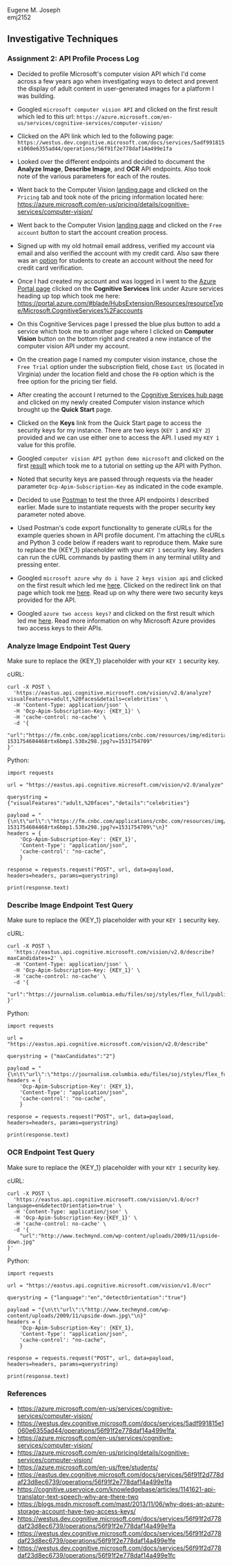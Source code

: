Eugene M. Joseph  
emj2152

## Investigative Techniques
### Assignment 2: API Profile Process Log  

* Decided to profile Microsoft's computer vision API which I'd come across a few years ago when investigating ways to detect and prevent the display of adult content in user-generated images for a platform I was building.

* Googled `microsoft computer vision API` and clicked on the first result which led to this url: `https://azure.microsoft.com/en-us/services/cognitive-services/computer-vision/`

* Clicked on the API link which led to the following page: `https://westus.dev.cognitive.microsoft.com/docs/services/5adf991815e1060e6355ad44/operations/56f91f2e778daf14a499e1fa`

* Looked over the different endpoints and decided to document the **Analyze Image**, **Describe Image**, and **OCR** API endpoints. Also took note of the various parameters for each of the routes.

* Went back to the Computer Vision [landing page](https://azure.microsoft.com/en-us/services/cognitive-services/computer-vision/) and clicked on the `Pricing` tab and took note of the pricing information located here: https://azure.microsoft.com/en-us/pricing/details/cognitive-services/computer-vision/

* Went back to the Computer Vision [landing page](https://azure.microsoft.com/en-us/services/cognitive-services/computer-vision/) and clicked on the `Free account` button to start the account creation process.

* Signed up with my old hotmail email address, verified my account via  email  and also verified the account with my credit card. Also saw there was an [option](https://azure.microsoft.com/en-us/free/students/) for students to create an account without the need for credit card verification.

* Once I had created my account and was logged in I went to the [Azure Portal page](https://portal.azure.com/#home) clicked on the **Cognitive Services** link under Azure services heading up top which took me here: https://portal.azure.com/#blade/HubsExtension/Resources/resourceType/Microsoft.CognitiveServices%2Faccounts

* On this Cognitive Services page I pressed the blue plus button to add a service which took me to another page where I clicked on **Computer Vision** button on the bottom right and created a new instance of the computer vision API under my account.

* On the creation page I named my computer vision instance, chose the `Free Trial` option under the subscription field, chose `East US` (located in Virginia) under the location field and chose the `F0` option which is the free option for the pricing tier field.

* After creating the account I returned to the [Cognitive Services hub page](https://portal.azure.com/#blade/HubsExtension/Resources/resourceType/Microsoft.CognitiveServices%2Faccounts) and clicked on my newly created Computer vision instance which brought up the **Quick Start** page.

* Clicked on the **Keys** link from the Quick Start page to access the security keys for my instance. There are two keys (`KEY 1` and `KEY 2`) provided and we can use either one to access the API. I used my `KEY 1` value for this profile.

* Googled `computer vision API python demo microsoft` and clicked on the first [result](https://docs.microsoft.com/en-us/azure/cognitive-services/computer-vision/quickstarts/python-analyze) which took me to a tutorial on setting up the API with Python.

* Noted that security keys are passed through requests via the header parameter `Ocp-Apim-Subscription-Key` as indicated in the code example.

* Decided to use [Postman](https://www.getpostman.com/) to test the three API endpoints I described earlier. Made sure to instantiate requests with the proper security key parameter noted above.

* Used Postman's code export functionality to generate cURLs for the example queries shown in API profile document. I'm attaching the cURLs and Python 3 code below if readers want to reproduce them. Make sure to replace the {KEY_1} placeholder with your `KEY 1` security key. Readers can run the cURL commands by pasting them in any terminal utility and pressing enter.

* Googled `microsoft azure why do i have 2 keys vision api` and clicked on the first result which led me [here](https://cognitive.uservoice.com/knowledgebase/articles/1141621-api-translator-text-speech-why-are-there-two). Clicked on the redirect link on that page which took me [here](https://www.microsoft.com/en-us/translator/business/faq/#development). Read up on why there were two security keys provided for the API.

* Googled `azure two access keys?` and clicked on the first result which led me [here](https://blogs.msdn.microsoft.com/mast/2013/11/06/why-does-an-azure-storage-account-have-two-access-keys/). Read more information on why Microsoft Azure provides two access keys to their APIs.


### Analyze Image Endpoint Test Query

Make sure to replace the {KEY_1} placeholder with your `KEY 1` security key.

cURL:
```
curl -X POST \
  'https://eastus.api.cognitive.microsoft.com/vision/v2.0/analyze?visualFeatures=adult,%20faces&details=celebrities' \
  -H 'Content-Type: application/json' \
  -H 'Ocp-Apim-Subscription-Key: {KEY_1}' \
  -H 'cache-control: no-cache' \
  -d '{
	"url":"https://fm.cnbc.com/applications/cnbc.com/resources/img/editorial/2018/07/16/105332385-1531754604468rtx6bmp1.530x298.jpg?v=1531754709"
}'
```

Python:
```
import requests

url = "https://eastus.api.cognitive.microsoft.com/vision/v2.0/analyze"

querystring = {"visualFeatures":"adult,%20faces","details":"celebrities"}

payload = "{\n\t\"url\":\"https://fm.cnbc.com/applications/cnbc.com/resources/img/editorial/2018/07/16/105332385-1531754604468rtx6bmp1.530x298.jpg?v=1531754709\"\n}"
headers = {
    'Ocp-Apim-Subscription-Key': {KEY_1}',
    'Content-Type': "application/json",
    'cache-control': "no-cache",
    }

response = requests.request("POST", url, data=payload, headers=headers, params=querystring)

print(response.text)
```

### Describe Image Endpoint Test Query

Make sure to replace the {KEY_1} placeholder with your `KEY 1` security key.

cURL:
```
curl -X POST \
  'https://eastus.api.cognitive.microsoft.com/vision/v2.0/describe?maxCandidates=2' \
  -H 'Content-Type: application/json' \
  -H 'Ocp-Apim-Subscription-Key: {KEY_1}' \
  -H 'cache-control: no-cache' \
  -d '{
	"url":"https://journalism.columbia.edu/files/soj/styles/flex_full/public/content/image/2018/09/dsc_7432_0.jpg"
}'
```

Python:
```
import requests

url = "https://eastus.api.cognitive.microsoft.com/vision/v2.0/describe"

querystring = {"maxCandidates":"2"}

payload = "{\n\t\"url\":\"https://journalism.columbia.edu/files/soj/styles/flex_full/public/content/image/2018/09/dsc_7432_0.jpg\"\n}"
headers = {
    'Ocp-Apim-Subscription-Key': {KEY_1},
    'Content-Type': "application/json",
    'cache-control': "no-cache",
    }

response = requests.request("POST", url, data=payload, headers=headers, params=querystring)

print(response.text)
```

### OCR Endpoint Test Query

Make sure to replace the {KEY_1} placeholder with your `KEY 1` security key.

cURL:
```
curl -X POST \
  'https://eastus.api.cognitive.microsoft.com/vision/v1.0/ocr?language=en&detectOrientation=true' \
  -H 'Content-Type: application/json' \
  -H 'Ocp-Apim-Subscription-Key:{KEY_1}' \
  -H 'cache-control: no-cache' \
  -d '{
	"url":"http://www.techmynd.com/wp-content/uploads/2009/11/upside-down.jpg"
}'
```

Python:
```
import requests

url = "https://eastus.api.cognitive.microsoft.com/vision/v1.0/ocr"

querystring = {"language":"en","detectOrientation":"true"}

payload = "{\n\t\"url\":\"http://www.techmynd.com/wp-content/uploads/2009/11/upside-down.jpg\"\n}"
headers = {
    'Ocp-Apim-Subscription-Key': {KEY_1},
    'Content-Type': "application/json",
    'cache-control': "no-cache",
    }

response = requests.request("POST", url, data=payload, headers=headers, params=querystring)

print(response.text)
```

### References

* https://azure.microsoft.com/en-us/services/cognitive-services/computer-vision/
* https://westus.dev.cognitive.microsoft.com/docs/services/5adf991815e1060e6355ad44/operations/56f91f2e778daf14a499e1fa`
* https://azure.microsoft.com/en-us/services/cognitive-services/computer-vision/
* https://azure.microsoft.com/en-us/pricing/details/cognitive-services/computer-vision/
* https://azure.microsoft.com/en-us/free/students/
* https://eastus.dev.cognitive.microsoft.com/docs/services/56f91f2d778daf23d8ec6739/operations/56f91f2e778daf14a499e1fa
* https://cognitive.uservoice.com/knowledgebase/articles/1141621-api-translator-text-speech-why-are-there-two
* https://blogs.msdn.microsoft.com/mast/2013/11/06/why-does-an-azure-storage-account-have-two-access-keys/
* https://westus.dev.cognitive.microsoft.com/docs/services/56f91f2d778daf23d8ec6739/operations/56f91f2e778daf14a499e1fa
* https://westus.dev.cognitive.microsoft.com/docs/services/56f91f2d778daf23d8ec6739/operations/56f91f2e778daf14a499e1fe
* https://westus.dev.cognitive.microsoft.com/docs/services/56f91f2d778daf23d8ec6739/operations/56f91f2e778daf14a499e1fc
